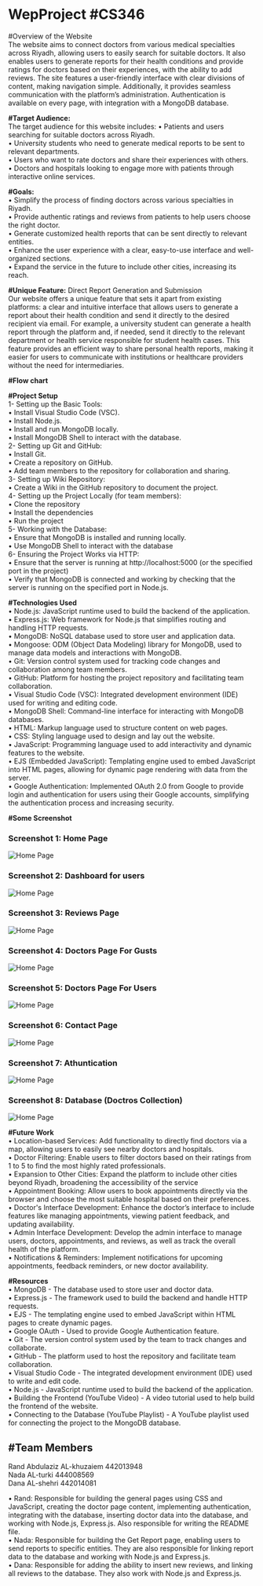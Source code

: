 # WepProject #CS346

#Overview of the Website<br>
The website aims to connect doctors from various medical specialties across Riyadh, allowing users to easily search for suitable doctors. It also enables users to generate reports for their health conditions and provide ratings for doctors based on their experiences, with the ability to add reviews. The site features a user-friendly interface with clear divisions of content, making navigation simple. Additionally, it provides seamless communication with the platform’s administration. Authentication is available on every page, with integration with a MongoDB database.<br>

**#Target Audience:**<br>
The target audience for this website includes:
•	Patients and users searching for suitable doctors across Riyadh.<br>
•	University students who need to generate medical reports to be sent to relevant departments.<br>
•	Users who want to rate doctors and share their experiences with others.<br>
•	Doctors and hospitals looking to engage more with patients through interactive online services.<br>

**#Goals:**<br>
• Simplify the process of finding doctors across various specialties in Riyadh.<br>
• Provide authentic ratings and reviews from patients to help users choose the right doctor.<br>
• Generate customized health reports that can be sent directly to relevant entities.<br>
• Enhance the user experience with a clear, easy-to-use interface and well-organized sections.<br>
• Expand the service in the future to include other cities, increasing its reach.<br>

**#Unique Feature:** Direct Report Generation and Submission<br>
Our website offers a unique feature that sets it apart from existing platforms: a clear and intuitive interface that allows users to generate a report about their health condition and send it directly to the desired recipient via email.
For example, a university student can generate a health report through the platform and, if needed, send it directly to the relevant department or health service responsible for student health cases. This feature provides an efficient way to share personal health reports, making it easier for users to communicate with institutions or healthcare providers without the need for intermediaries.<br>

**#Flow chart**<br>

**#Project Setup**<br>
1-	Setting up the Basic Tools:<br>
•  Install Visual Studio Code (VSC).<br>
•  Install Node.js.<br>
•  Install and run MongoDB locally.<br>
•  Install MongoDB Shell to interact with the database.<br>
2-	Setting up Git and GitHub:<br>
•  Install Git.<br>
•  Create a repository on GitHub.<br>
•  Add team members to the repository for collaboration and sharing.<br>
3-	Setting up Wiki Repository:<br>
•	Create a Wiki in the GitHub repository to document the project.<br>
4-	Setting up the Project Locally (for team members):<br>
•	Clone the repository <br>
•	Install the dependencies<br>
•	Run the project <br>
5-	Working with the Database:<br>
•  Ensure that MongoDB is installed and running locally.<br>
•  Use MongoDB Shell to interact with the database<br>
6-	Ensuring the Project Works via HTTP:<br>
•	Ensure that the server is running at http://localhost:5000 (or the specified port in the project)<br>
•	Verify that MongoDB is connected and working by checking that the server is running on the specified port in Node.js.<br>

**#Technologies Used**<br>
•	Node.js: JavaScript runtime used to build the backend of the application.<br>
•	Express.js: Web framework for Node.js that simplifies routing and handling HTTP requests.<br>
•	MongoDB: NoSQL database used to store user and application data.<br>
•	Mongoose: ODM (Object Data Modeling) library for MongoDB, used to manage data models and interactions with MongoDB.<br>
•	Git: Version control system used for tracking code changes and collaboration among team members.<br>
•	GitHub: Platform for hosting the project repository and facilitating team collaboration.<br>
•	Visual Studio Code (VSC): Integrated development environment (IDE) used for writing and editing code.<br>
•	MongoDB Shell: Command-line interface for interacting with MongoDB databases.<br>
•	HTML: Markup language used to structure content on web pages.<br>
•	CSS: Styling language used to design and lay out the website.<br>
•	JavaScript: Programming language used to add interactivity and dynamic features to the website.<br>
•	EJS (Embedded JavaScript): Templating engine used to embed JavaScript into HTML pages, allowing for dynamic page rendering with data from the server.<br>
•	Google Authentication: Implemented OAuth 2.0 from Google to provide login and authentication for users using their Google accounts, simplifying the authentication process and increasing security.<br>

**#Some Screenshot**<br>
### Screenshot 1: Home Page
![Home Page](public/img/home_page.png)

### Screenshot 2: Dashboard for users
![Home Page](public/img/dashboard.png)

### Screenshot 3: Reviews Page
![Home Page](./public/img/reviews_page.png)

### Screenshot 4: Doctors Page For Gusts
![Home Page](./public/img/doctors_page(Gust).png)

### Screenshot 5: Doctors Page For Users
![Home Page](./public/img/doctors_page(Users).png)

### Screenshot 6: Contact Page 
![Home Page](./public/img/Contact_page.png)

### Screenshot 7: Athuntication
![Home Page](./public/img/athuntication_page.png)

### Screenshot 8: Database (Doctros Collection)
![Home Page](./public/img/database.png)



**#Future Work**<br>
•	Location-based Services: Add functionality to directly find doctors via a map, allowing users to easily see nearby doctors and hospitals.<br>
•	Doctor Filtering: Enable users to filter doctors based on their ratings from 1 to 5 to find the most highly rated professionals.<br>
•	Expansion to Other Cities: Expand the platform to include other cities beyond Riyadh, broadening the accessibility of the service<br>
•	Appointment Booking: Allow users to book appointments directly via the browser and choose the most suitable hospital based on their preferences.<br>
•	Doctor's Interface Development: Enhance the doctor’s interface to include features like managing appointments, viewing patient feedback, and updating availability.<br>
•	Admin Interface Development: Develop the admin interface to manage users, doctors, appointments, and reviews, as well as track the overall health of the platform.<br>
•	Notifications & Reminders: Implement notifications for upcoming appointments, feedback reminders, or new doctor availability.<br>




**#Resources**<br>
•	MongoDB - The database used to store user and doctor data.<br>
•	Express.js - The framework used to build the backend and handle HTTP requests.<br>
•	EJS - The templating engine used to embed JavaScript within HTML pages to create dynamic pages.<br>
•	Google OAuth - Used to provide Google Authentication feature.<br>
•	Git - The version control system used by the team to track changes and collaborate.<br>
•	GitHub - The platform used to host the repository and facilitate team collaboration.<br>
•	Visual Studio Code - The integrated development environment (IDE) used to write and edit code.<br>
•	Node.js - JavaScript runtime used to build the backend of the application.<br>
•	Building the Frontend (YouTube Video) - A video tutorial used to help build the frontend of the website.<br>
•	  Connecting to the Database (YouTube Playlist) - A YouTube playlist used for connecting the project to the MongoDB database.<br>



**#Team Members**<br>
--
Rand Abdulaziz AL-khuzaiem 442013948<br>
Nada  AL-turki 444008569<br>
Dana AL-shehri 442014081<br>

•	Rand: Responsible for building the general pages using CSS and JavaScript, creating the doctor page content, implementing authentication, integrating with the database, inserting doctor data into the database, and working with Node.js, Express.js. Also responsible for writing the README file.<br>
•	Nada: Responsible for building the Get Report page, enabling users to send reports to specific entities. They are also responsible for linking report data to the database and working with Node.js and Express.js.<br>
•	Dana: Responsible for adding the ability to insert new reviews, and linking all reviews to the database. They also work with Node.js and Express.js.<br>




